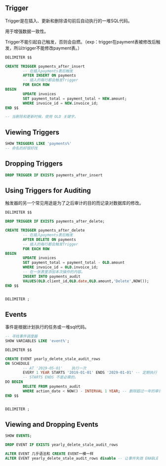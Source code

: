 ## Trigger

Trigger是在插入、更新和删除语句前后自动执行的一堆SQL代码。

用于增强数据一致性。

Trigger不能引起自己触发，否则会自燃。（exp：trigger在payment表被修改后触发，所以trigger不能修改payment表。）

```sql
DELIMITER $$

CREATE TRIGGER payments_after_insert
	    -- 在插入payments表后触发
		AFTER INSERT ON payments
        -- 插入的每行都会触发Trigger
        FOR EACH ROW
BEGIN
		UPDATE invoices
        SET payment_total = payment_total + NEW.amount;
        WHERE invoice_id = NEW.invoice_id;
END $$

-- 当删除和更新时候，使用 OLD 关键字。
```

## Viewing Triggers

```sql
SHOW TRIGGERS LIKE 'payments%'
-- 命名的好很好找
```

## Dropping Triggers

```sql
DROP TRIGGER IF EXISTS payments_after_insert
```

## Using Triggers for Auditing

触发器的另一个常见用途是为了之后审计的目的而记录对数据库的修改。

```sql
DELIMITER $$

DROP TRIGGER IF EXISTS payments_after_delete;

CREATE TRIGGER payments_after_delete
	    -- 在插入payments表后触发
		AFTER DELETE ON payments
        -- 插入的每行都会触发Trigger
        FOR EACH ROW
BEGIN
		UPDATE invoices
        SET payment_total = payment_total - OLD.amount
        WHERE invoice_id = OLD.invoice_id;
        -- 在一张表里添加本次操作的内容。
        INSERT INTO payments_audit 
        VALUES(OLD.client_id,OLD.date,OLD.amount,'Delete',NOW());
END $$


DELIMITER ;
```

## Events

事件是根据计划执行的任务或一堆sql代码。

```sql
-- 寻找事件调度器
SHOW VARIABLES LIKE 'event%';
```

```SQL
DELIMITER $$

CREATE EVENT yearly_delete_stale_audit_rows
ON SCHEDULE 
		-- AT '2019-05-01'    执行一次
        EVERY 1 YEAR STARTS '2019-01-01' ENDS '2029-01-01' -- 定期执行 
        -- STARTS ENDS 不是必需的。
DO BEGIN
		DELETE FROM payments_audit
        WHERE action_date < NOW() - INTERVAL 1 YEAR; -- 删除超过一年的审计记录
END $$


DELIMITER ;

```

## Viewing and Dropping Events

```SQL
SHOW EVENTS;

DROP EVENT IF EXISTS yearly_delete_stale_audit_rows

ALTER EVENT 几乎语法和 CREATE EVENT一模一样
ALTER EVENT yearly_delete_stale_audit_rows disable -- 让事件失效 ENABLE 生效
```































